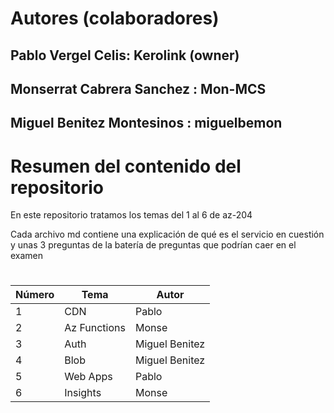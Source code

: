# Autores (colaboradores)
## Pablo Vergel Celis: Kerolink (owner)
## Monserrat Cabrera Sanchez : Mon-MCS
## Miguel Benitez Montesinos : miguelbemon
# Resumen del contenido del repositorio

En este repositorio tratamos los temas del 1 al 6 de az-204

Cada archivo md contiene una explicación de qué es el servicio en cuestión y unas 3 preguntas de la batería de preguntas que podrían caer en el examen

# 

| Número | Tema         | Autor          |
| ------ | ------------ | -------------- |
| 1      | CDN          | Pablo          |
| 2      | Az Functions | Monse          |
| 3      | Auth         | Miguel Benitez |
| 4      | Blob         | Miguel Benitez |
| 5      | Web Apps     | Pablo          |
| 6      | Insights     | Monse          |

